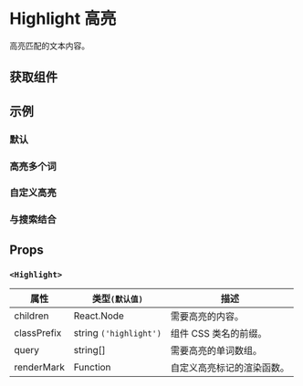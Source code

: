 # Highlight 高亮

高亮匹配的文本内容。

## 获取组件

<!--{include:<import-guide>}-->

## 示例

### 默认

<!--{include:`basic.md`}-->

### 高亮多个词

<!--{include:`multiple-words.md`}-->

### 自定义高亮

<!--{include:`custom.md`}-->

### 与搜索结合

<!--{include:`search.md`}-->

## Props

### `<Highlight>`

| 属性        | 类型`(默认值)`         | 描述                       |
| ----------- | ---------------------- | -------------------------- |
| children    | React.Node             | 需要高亮的内容。           |
| classPrefix | string `('highlight')` | 组件 CSS 类名的前缀。      |
| query       | string[]               | 需要高亮的单词数组。       |
| renderMark  | Function               | 自定义高亮标记的渲染函数。 |

